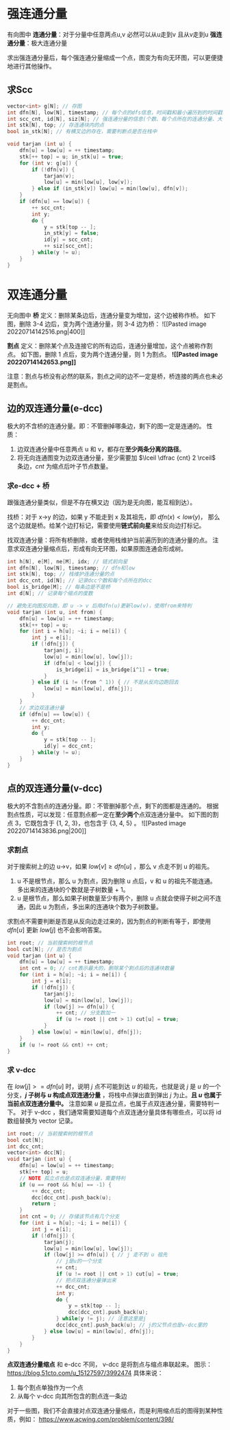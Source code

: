 # 强连通分量
有向图中
**连通分量**：对于分量中任意两点u,v 必然可以从u走到v 且从v走到u
**强连通分量**：极大连通分量

求出强连通分量后，每个强连通分量缩成一个点，图变为有向无环图，可以更便捷地进行其他操作。

## 求Scc
```c++
vector<int> g[N]; // 存图
int dfn[N], low[N], timestamp; // 每个点的dfs信息，时间戳和最小遍历到的时间戳
int scc_cnt, id[N], siz[N]; // 强连通分量的信息(个数、每个点所在的连通分量、大小)
int stk[N], top; // 存连通块内的点
bool in_stk[N]; // 有横叉边的存在，需要判断点是否在栈中

void tarjan (int u) {
    dfn[u] = low[u] = ++ timestamp;
    stk[++ top] = u; in_stk[u] = true;
    for (int v: g[u]) {
        if (!dfn[v]) {
            tarjan(v);
            low[u] = min(low[u], low[v]);
        } else if (in_stk[v]) low[u] = min(low[u], dfn[v]);
    }
    if (dfn[u] == low[u]) {
        ++ scc_cnt;
        int y;
        do {
            y = stk[top -- ];
            in_stk[y] = false;
            id[y] = scc_cnt;
            ++ siz[scc_cnt];
        } while(y != u);
    }
}
```

# 双连通分量
无向图中
**桥**
定义：删除某条边后，连通分量变为增加，这个边被称作桥。
如下图，删除 3-4 边后，变为两个连通分量，则 3-4 边为桥：
![[Pasted image 20220714142516.png|400]]

**割点**
定义：删除某个点及连接它的所有边后，连通分量增加，这个点被称作割点。
如下图，删除 1 点后，变为两个连通分量，则 1 为割点。
**![[Pasted image 20220714142653.png]]**

注意：割点与桥没有必然的联系，割点之间的边不一定是桥，桥连接的两点也未必是割点。

## 边的双连通分量(e-dcc)
极大的不含桥的连通分量。即：不管删掉哪条边，剩下的图一定是连通的。
性质：
1. 边双连通分量中任意两点 u 和 v，都存在**至少两条分离的路径**。
2. 将无向连通图变为边双连通分量，至少需要加 $\lceil \dfrac {cnt} 2 \rceil$ 条边，$cnt$ 为缩点后叶子节点数量。

### 求e-dcc + 桥
跟强连通分量类似，但是不存在横叉边（因为是无向图，能互相到达）。

找桥：对于 x->y 的边，如果 y 不能走到 x 及其祖先，即 $dfn(x) < low(y)$， 那么这个边就是桥。给某个边打标记，需要使用**链式前向星**来给反向边打标记。

找双连通分量：将所有桥删除，或者使用栈维护当前遍历到的连通分量的点。
注意求双连通分量缩点后，形成有向无环图，如果原图连通会形成树。

```c++
int h[N], e[M], ne[M], idx; // 链式前向星
int dfn[N], low[N], timestamp; // dfn和low
int stk[N], top; // 栈维护连通分量的点
int dcc_cnt, id[N]; // 记录dcc个数和每个点所在的dcc
bool is_bridge[M]; // 每条边是不是桥
int d[N]; // 记录每个缩点的度数

// 避免无向图反向跑，即 u -> v 后用dfn(u)更新low(v)，使用from来特判
void tarjan (int u, int from) {
	dfn[u] = low[u] = ++ timestamp;
	stk[++ top] = u;
	for (int i = h[u]; ~i; i = ne[i]) {
		int j = e[i];
		if (!dfn[j]) {
			tarjan(j, i);
			low[u] = min(low[u], low[j]);
			if (dfn[u] < low[j]) {
				is_bridge[i] = is_bridge[i^1] = true;
			}
		} else if (i != (from ^ 1)) { // 不是从反向边跑回去
			low[u] = min(low[u], dfn[j]);
		}
	}
	// 求边双连通分量
	if (dfn[u] == low[u]) {
		++ dcc_cnt;
		int y;
		do {
			y = stk[top -- ];
			id[y] = dcc_cnt;
		} while(y != u);
	}
}
```


## 点的双连通分量(v-dcc)
极大的不含割点的连通分量。即：不管删掉那个点，剩下的图都是连通的。
根据割点性质，可以发现：任意割点都一定在**至少两个**点双连通分量中。
如下图的割点 3，它既包含于 {1, 2, 3}，也包含于 {3, 4, 5} 。
![[Pasted image 20220714143836.png|200]] 

### 求割点
对于搜索树上的边 u->v，如果 $low[v] \ge dfn[u]$ ，那么 v 点走不到 u 的祖先。
1. u 不是根节点，那么 u 为割点，因为删除 u 点后，v 和 u 的祖先不能连通。
	多出来的连通块的个数就是子树数量 + 1。
2. u 是根节点，那么如果子树数量至少有两个，删除 u 点就会使得子树之间不连通，因此 u 为割点，多出来的连通块个数为子树数量。

求割点不需要判断是否是从反向边走过来的，因为割点的判断有等于，即使用 $dfn[u]$ 更新 $low[j]$  也不会影响答案。

```c++
int root; // 当前搜索树的根节点
bool cut[N]; // 是否为割点
void tarjan (int u) {
	dfn[u] = low[u] = ++ timestamp;
	int cnt = 0; // cnt表示最大的，删除某个割点后的连通块数量
	for (int i = h[u]; ~i; i = ne[i]) {
		int j = e[i];
		if (!dfn[j]) {
			tarjan(j);
			low[u] = min(low[u], low[j]);
			if (low[j] >= dfn[u]) {
				++ cnt; // 分支数加一
				if (u != root || cnt > 1) cut[u] = true;
			}
		} else low[u] = min(low[u], dfn[j]);
	}
	if (u != root && cnt) ++ cnt;
}
```

### 求 v-dcc
在 $low[j] >= dfn[u]$ 时，说明 $j$ 点不可能到达 $u$ 的祖先，也就是说 $j$ 是 $u$ 的一个分支，**$j$ 子树与 $u$ 构成点双连通分量** ，将栈中点弹出直到弹出 $j$ 为止。**且 $u$ 也属于当前点双连通分量中。**
注意如果 $u$ 是孤立点，也属于点双连通分量，需要特判一下。
对于 v-dcc ，我们通常需要知道每个点双连通分量具体有哪些点，可以将 id 数组替换为 vector 记录。
```c++
int root; // 当前搜索树的根节点
bool cut[N];
int dcc_cnt;
vector<int> dcc[N];
void tarjan (int u) {
	dfn[u] = low[u] = ++ timestamp;
	stk[++ top] = u;
	// NOTE 孤立点也是点双连通分量，需要特判
	if (u == root && h[u] == -1) {
		++ dcc_cnt;
		dcc[dcc_cnt].push_back(u);
		return ;
	}
	int cnt = 0; // 存储该节点有几个分支
	for (int i = h[u]; ~i; i = ne[i]) {
		int j = e[i];
		if (!dfn[j]) {
			tarjan(j);
			low[u] = min(low[u], low[j]);
			if (low[j] >= dfn[u]) { // j 走不到 u 祖先
				// j是u的一个分支
				++ cnt;
				if (u != root || cnt > 1) cut[u] = true;
				// 把点双连通分量弹出来
				++ dcc_cnt;
				int y;
				do {
					y = stk[top -- ];
					dcc[dcc_cnt].push_back(u);
				} while(y != j); // 注意这里是j
				dcc[dcc_cnt].push_back(u); // j的父节点也是v-dcc里的
			} else low[u] = min(low[u], dfn[j]);
		}
	}
}
``` 

**点双连通分量缩点**
和 e-dcc 不同， v-dcc 是将割点与缩点串联起来。
图示：https://blog.51cto.com/u_15127597/3992474
具体来说：
1. 每个割点单独作为一个点
2. 从每个 v-dcc 向其所包含的割点连一条边

对于一些图，我们不会直接对点双连通分量缩点，而是利用缩点后的图得到某种性质，例如： https://www.acwing.com/problem/content/398/